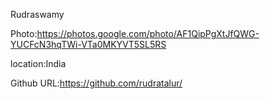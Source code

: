 Rudraswamy

Photo:https://photos.google.com/photo/AF1QipPgXtJfQWG-YUCFcN3hqTWi-VTa0MKYVT5SL5RS

location:India

Github URL:https://github.com/rudratalur/
